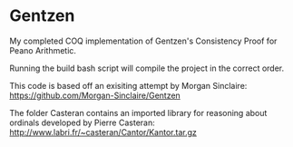 # Gentzen

My completed COQ implementation of Gentzen's Consistency Proof for Peano Arithmetic. 

Running the build bash script will compile the project in the correct order.



This code is based off an exisiting attempt by Morgan Sinclaire: https://github.com/Morgan-Sinclaire/Gentzen

The folder Casteran contains an imported library for reasoning about ordinals developed by Pierre Casteran: http://www.labri.fr/~casteran/Cantor/Kantor.tar.gz
